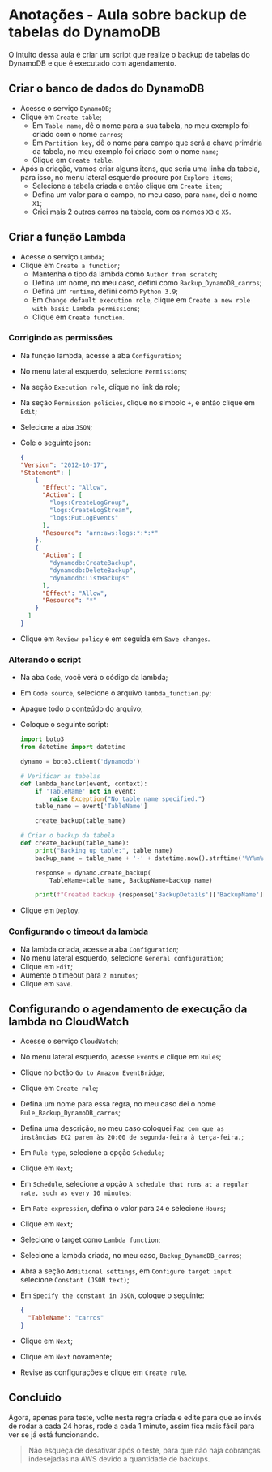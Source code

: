 # **Anotações - Aula sobre backup de tabelas do DynamoDB**

O intuito dessa aula é criar um script que realize o backup de tabelas do DynamoDB e que é executado com agendamento.

## **Criar o banco de dados do DynamoDB**

- Acesse o serviço `DynamoDB`;
- Clique em `Create table`;
	- Em `Table name`, dê o nome para a sua tabela, no meu exemplo foi criado com o nome `carros`;
	- Em `Partition key`, dê o nome para campo que será a chave primária da tabela, no meu exemplo foi criado com o nome `name`;
	- Clique em `Create table`.
- Após a criação, vamos criar alguns itens, que seria uma linha da tabela, para isso, no menu lateral esquerdo procure por `Explore items`;
  - Selecione a tabela criada e então clique em `Create item`;
  - Defina um valor para o campo, no meu caso, para `name`, dei o nome `X1`;
  - Criei mais 2 outros carros na tabela, com os nomes `X3` e `X5`.

## **Criar a função Lambda**

- Acesse o serviço `Lambda`;
- Clique em `Create a function`;
  - Mantenha o tipo da lambda como `Author from scratch`;
  - Defina um nome, no meu caso, defini como `Backup_DynamoDB_carros`;
  - Defina um `runtime`, defini como `Python 3.9`;
  - Em `Change default execution role`, clique em `Create a new role with basic Lambda permissions`;
  - Clique em `Create function`.

### **Corrigindo as permissões**

- Na função lambda, acesse a aba `Configuration`;
- No menu lateral esquerdo, selecione `Permissions`;
- Na seção `Execution role`, clique no link da role;
- Na seção `Permission policies`, clique no símbolo `+`, e então clique em `Edit`;
- Selecione a aba `JSON`;
- Cole o seguinte json:
  
  ```json
  {
  "Version": "2012-10-17",
  "Statement": [
      {
        "Effect": "Allow",
        "Action": [
          "logs:CreateLogGroup",
          "logs:CreateLogStream",
          "logs:PutLogEvents"
        ],
        "Resource": "arn:aws:logs:*:*:*"
      },
      {
        "Action": [
          "dynamodb:CreateBackup",
          "dynamodb:DeleteBackup",
          "dynamodb:ListBackups"
        ],
        "Effect": "Allow",
        "Resource": "*"
      }
    ]
  }
  ```

- Clique em `Review policy` e em seguida em `Save changes`.

### **Alterando o script**

- Na aba `Code`, você verá o código da lambda;
- Em `Code source`, selecione o arquivo `lambda_function.py`;
- Apague todo o conteúdo do arquivo;
- Coloque o seguinte script:
  
  ```python
  import boto3
  from datetime import datetime

  dynamo = boto3.client('dynamodb')

  # Verificar as tabelas
  def lambda_handler(event, context):
      if 'TableName' not in event:
          raise Exception("No table name specified.")
      table_name = event['TableName']

      create_backup(table_name)

  # Criar o backup da tabela
  def create_backup(table_name):
      print("Backing up table:", table_name)
      backup_name = table_name + '-' + datetime.now().strftime('%Y%m%d%H%M%S')

      response = dynamo.create_backup(
          TableName=table_name, BackupName=backup_name)

      print(f"Created backup {response['BackupDetails']['BackupName']}")
  ```

- Clique em `Deploy`.

### **Configurando o timeout da lambda**

- Na lambda criada, acesse a aba `Configuration`;
- No menu lateral esquerdo, selecione `General configuration`;
- Clique em `Edit`;
- Aumente o timeout para `2 minutos`;
- Clique em `Save`.

## **Configurando o agendamento de execução da lambda no CloudWatch**

- Acesse o serviço `CloudWatch`;
- No menu lateral esquerdo, acesse `Events` e clique em `Rules`;
- Clique no botão `Go to Amazon EventBridge`;
- Clique em `Create rule`;
- Defina um nome para essa regra, no meu caso dei o nome `Rule_Backup_DynamoDB_carros`;
- Defina uma descrição, no meu caso coloquei `Faz com que as instâncias EC2 parem às 20:00 de segunda-feira à terça-feira.`;
- Em `Rule type`, selecione a opção `Schedule`;
- Clique em `Next`;
- Em `Schedule`, selecione a opção `A schedule that runs at a regular rate, such as every 10 minutes`;
- Em `Rate expression`, defina o valor para `24` e selecione `Hours`;
- Clique em `Next`;
- Selecione o target como `Lambda function`;
- Selecione a lambda criada, no meu caso, `Backup_DynamoDB_carros`;
- Abra a seção `Additional settings`, em `Configure target input` selecione `Constant (JSON text)`;
- Em `Specify the constant in JSON`, coloque o seguinte:

  ``` json
  {
    "TableName": "carros"
  }
  ```

- Clique em `Next`;
- Clique em `Next` novamente;
- Revise as configurações e clique em `Create rule`.

## **Concluido**

Agora, apenas para teste, volte nesta regra criada e edite para que ao invés de rodar a cada 24 horas, rode a cada 1 minuto, assim fica mais fácil para ver se já está funcionando.

> Não esqueça de desativar após o teste, para que não haja cobranças indesejadas na AWS devido a quantidade de backups.
